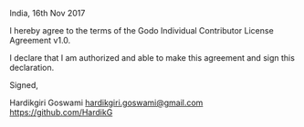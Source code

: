 India, 16th Nov 2017

I hereby agree to the terms of the Godo Individual Contributor License
Agreement v1.0.

I declare that I am authorized and able to make this agreement and sign this
declaration.

Signed,

Hardikgiri Goswami <hardikgiri.goswami@gmail.com> https://github.com/HardikG

